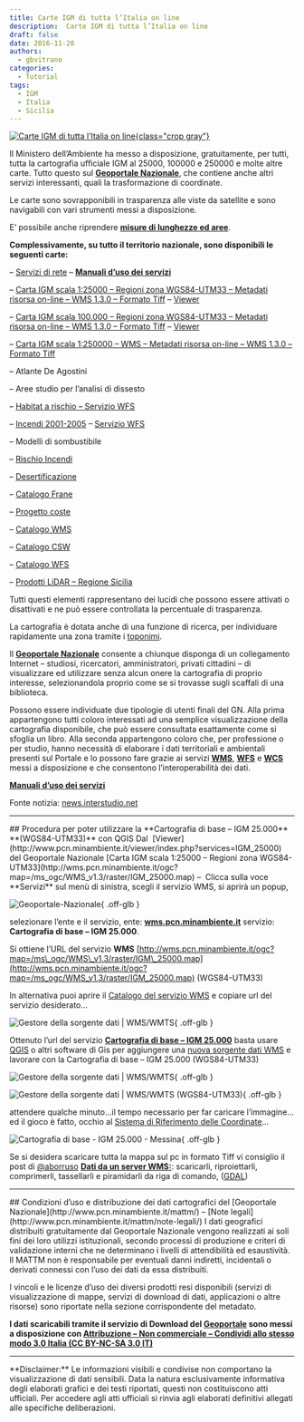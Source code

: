 ```yaml
---
title: Carte IGM di tutta l’Italia on line
description:  Carte IGM di tutta l’Italia on line
draft: false
date: 2016-11-20
authors:
  - gbvitrano
categories:
  - Tutorial
tags:
  - IGM
  - Italia
  - Sicilia
--- 
```

<style>.md-typeset code { background-color: #fff0;}  </style>
[![Carte IGM di tutta l’Italia on line](gpn_igm_palermo_01.webp "Visualizzatore - consultare le mappe disponibili presso il Ministero dell’Ambiente e della Tutela del Territorio e del Mare" ){class="crop gray"}](index.md) 

Il Ministero dell’Ambiente ha messo a disposizione, gratuitamente, per tutti, tutta la cartografia ufficiale IGM al 25000, 100000 e 250000 e molte altre carte. Tutto questo sul **[Geoportale Nazionale](http://www.pcn.minambiente.it/)**, che contiene anche altri servizi interessanti, quali la trasformazione di coordinate.<!-- more --> 

Le carte sono sovrapponibili in trasparenza alle viste da satellite e sono navigabili con vari strumenti messi a disposizione.

E’ possibile anche riprendere **[misure di lunghezze ed aree](http://www.pcn.minambiente.it/viewer/)**.

**Complessivamente, su tutto il territorio nazionale, sono disponibili le seguenti carte:**

– [Servizi di rete](http://www.pcn.minambiente.it/mattm/servizi-ogc/) – **[Manuali d’uso dei servizi](http://www.pcn.minambiente.it/mattm/servizi-manuali/)**

– [Carta IGM scala 1:25000 – Regioni zona WGS84-UTM33 – Metadati risorsa on-line – WMS 1.3.0 – Formato Tiff](http://wms.pcn.minambiente.it/ogc?map=/ms_ogc/WMS_v1.3/raster/IGM_25000.map) – [Viewer](http://www.pcn.minambiente.it/viewer/index.php?services=IGM_25000)

– [Carta IGM scala 100.000 – Regioni zona WGS84-UTM33 – Metadati risorsa on-line – WMS 1.3.0 – Formato Tiff](http://wms.pcn.minambiente.it/ogc?map=/ms_ogc/WMS_v1.3/raster/IGM_25000.map) – [Viewer](http://www.pcn.minambiente.it/viewer/index.php?services=IGM_100000)

– [Carta IGM scala 1:250000 – WMS – Metadati risorsa on-line – WMS 1.3.0 – Formato Tiff](http://wms.pcn.minambiente.it/ogc?map=/ms_ogc/WMS_v1.3/raster/IGM_250000.map)

– Atlante De Agostini

– Aree studio per l’analisi di dissesto

– [Habitat a rischio – Servizio WFS](http://wms.pcn.minambiente.it/ogc?map=/ms_ogc/wfs/Progetto_Antincendi_Boschivi.map&Service=WFS)

– [Incendi 2001-2005](http://www.pcn.minambiente.it/mattm/progetto-incendi/) – [Servizio WFS](http://wms.pcn.minambiente.it/ogc?map=/ms_ogc/wfs/Progetto_Antincendi_Boschivi.map&Service=WFS)

– Modelli di sombustibile

– [Rischio Incendi](http://www.pcn.minambiente.it/mattm/progetto-incendi/)

– [Desertificazione](http://wms.pcn.minambiente.it/ogc?map=/ms_ogc/WFS/Atlante_desertificazione.map)

– [Catalogo Frane](http://wms.pcn.minambiente.it/ogc?map=/ms_ogc/wfs/Catalogo_Frane.map)

– [Progetto coste](http://www.pcn.minambiente.it/mattm/progetto-coste/)

– [Catalogo WMS](http://www.pcn.minambiente.it/mattm/servizio-wms/)

– [Catalogo CSW](http://www.pcn.minambiente.it/mattm/servizio-csw/)

– [Catalogo WFS](http://www.pcn.minambiente.it/mattm/servizio-di-scaricamento-wfs/)

– [Prodotti LiDAR – Regione Sicilia](http://www.pcn.minambiente.it/geoportal/catalog/search/resource/details.page?uuid=%7B28A9720B-3440-4EC0-A42A-42C9301EFFE1%7D)

Tutti questi elementi rappresentano dei lucidi che possono essere attivati o disattivati e ne può essere controllata la percentuale di trasparenza.

La cartografia è dotata anche di una funzione di ricerca, per individuare rapidamente una zona tramite i [toponimi](http://wms.pcn.minambiente.it/ogc?map=/ms_ogc/wfs/Toponimi_2011.map).

Il **[Geoportale Nazionale](http://www.pcn.minambiente.it/)** consente a chiunque disponga di un collegamento Internet – studiosi, ricercatori, amministratori, privati cittadini – di visualizzare ed utilizzare senza alcun onere la cartografia di proprio interesse, selezionandola proprio come se si trovasse sugli scaffali di una biblioteca.

Possono essere individuate due tipologie di utenti finali del GN. Alla prima appartengono tutti coloro interessati ad una semplice visualizzazione della cartografia disponibile, che può essere consultata esattamente come si sfoglia un libro. Alla seconda appartengono coloro che, per professione o per studio, hanno necessità di elaborare i dati territoriali e ambientali presenti sul Portale e lo possono fare grazie ai servizi **[WMS](http://www.pcn.minambiente.it/mattm/servizio-wms/)**, **[WFS](http://www.pcn.minambiente.it/mattm/servizio-di-scaricamento-wfs/)** e **[WCS](http://www.pcn.minambiente.it/mattm/servizio-di-scaricamento-wcs/)** messi a disposizione e che consentono l’interoperabilità dei dati.

**[Manuali d’uso dei servizi](http://www.pcn.minambiente.it/mattm/servizi-manuali/)**

Fonte notizia: [news.interstudio.net](http://news.interstudio.net/2013/04/25/carte-igm-di-tutta-litalia-on-line/)
<hr>
## Procedura per poter utilizzare la **Cartografia di base – IGM 25.000** **(WGS84-UTM33)** con QGIS
Dal  [Viewer](http://www.pcn.minambiente.it/viewer/index.php?services=IGM_25000)  del Geoportale Nazionale [Carta IGM scala 1:25000 – Regioni zona WGS84-UTM33](http://wms.pcn.minambiente.it/ogc?map=/ms_ogc/WMS_v1.3/raster/IGM_25000.map) –  Clicca sulla voce **Servizi** sul menù di sinistra, scegli il servizio WMS, si aprirà un popup,

![Geoportale-Nazionale](Screenshot_2018-10-02-Geoportale-Nazionale-.webp "Carta IGM scala 1:25000 - Regioni zona WGS84-UTM33 - Viewer"){ .off-glb }

selezionare l’ente e il servizio, ente: **[wms.pcn.minambiente.it](http://wms.pcn.minambiente.it/)** servizio: **Cartografia di base – IGM 25.000**.

Si ottiene l’URL del servizio **WMS** [http://wms.pcn.minambiente.it/ogc?map=/ms\_ogc/WMS\_v1.3/raster/IGM\_25000.map](http://wms.pcn.minambiente.it/ogc?map=/ms_ogc/WMS_v1.3/raster/IGM_25000.map) (WGS84-UTM33)

In alternativa puoi aprire il [Catalogo del servizio WMS](http://www.pcn.minambiente.it/mattm/servizio-wms/) e copiare url del servizio desiderato…

![Gestore della sorgente dati | WMS/WMTS](catalogo_servizio_wms.webp "Gestore della sorgente dati | WMS/WMTS"){ .off-glb }

Ottenuto l’url del servizio **[Cartografia di base – IGM 25.000](http://wms.pcn.minambiente.it/ogc?map=/ms_ogc/WMS_v1.3/raster/IGM_25000.map)** basta usare [QGIS](https://www.qgis.org/it/site/) o altri software di Gis per aggiungere una [nuova sorgente dati WMS](https://coseerobe.gbvitrano.it/_with_ogc/ogc_client_support.html#id9) e lavorare con la Cartografia di base – IGM 25.000 (WGS84-UTM33)

![Gestore della sorgente dati | WMS/WMTS](screenshot.87.webp "QGIS - Gestore della sorgente dati | WMS/WMTS"){ .off-glb }

![Gestore della sorgente dati | WMS/WMTS (WGS84-UTM33)](igm-WGS84-UTM33.webp "QGIS - Gestore della sorgente dati | WMS/WMTS (WGS84-UTM33)"){ .off-glb }

attendere qualche minuto…il tempo necessario per far caricare l’immagine… ed il gioco è fatto, occhio al [Sistema di Riferimento delle Coordinate](https://3dmetrica.it/i-codici-epsg/)…

![Cartografia di base - IGM 25.000 - Messina](screenshot.85.webp "QGIS - Cartografia di base - IGM 25.000 - Messina"){ .off-glb }

Se si desidera scaricare tutta la mappa sul pc in formato Tiff vi consiglio il post di [@aborruso](https://twitter.com/aborruso) **[Dati da un server WMS:](https://medium.com/tantotanto/dati-da-un-server-wms-scaricarli-riproiettarli-comprimerli-e-tassellarli-da-riga-di-comando-a34cb6fe13e0)**: scaricarli, riproiettarli, comprimerli, tassellarli e piramidarli da riga di comando, ([GDAL](https://www.gdal.org/))
<hr>
## Condizioni d’uso e distribuzione dei dati cartografici del [Geoportale Nazionale](http://www.pcn.minambiente.it/mattm/) – [Note legali](http://www.pcn.minambiente.it/mattm/note-legali/)
I dati geografici distribuiti gratuitamente dal Geoportale Nazionale vengono realizzati ai soli fini dei loro utilizzi istituzionali, secondo processi di produzione e criteri di validazione interni che ne determinano i livelli di attendibilità ed esaustività. Il MATTM non è responsabile per eventuali danni indiretti, incidentali o derivati connessi con l’uso dei dati da essa distribuiti.

I vincoli e le licenze d’uso dei diversi prodotti resi disponibili (servizi di visualizzazione di mappe, servizi di download di dati, applicazioni o altre risorse) sono riportate nella sezione corrispondente del metadato.

**I dati scaricabili tramite il servizio di Download del [Geoportale](http://www.pcn.minambiente.it/mattm/) sono messi a disposizione con [Attribuzione – Non commerciale – Condividi allo stesso modo 3.0 Italia (CC BY-NC-SA 3.0 IT)](https://creativecommons.org/licenses/by-nc-sa/3.0/it/legalcode)**
<hr>
**Disclaimer:** Le informazioni visibili e condivise non comportano la visualizzazione di dati sensibili. Data la natura esclusivamente informativa degli elaborati grafici e dei testi riportati, questi non costituiscono atti ufficiali. Per accedere agli atti ufficiali si rinvia agli elaborati definitivi allegati alle specifiche deliberazioni.